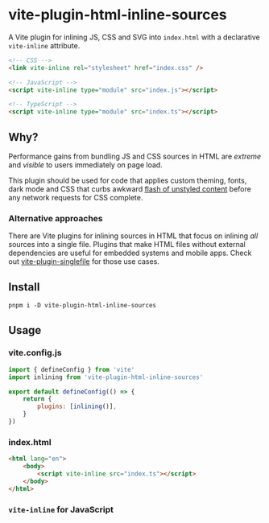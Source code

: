 # vite-plugin-html-inline-sources

A Vite plugin for inlining JS, CSS and SVG into `index.html` with a declarative `vite-inline` attribute.

```html
<!-- CSS -->
<link vite-inline rel="stylesheet" href="index.css" />

<!-- JavaScript -->
<script vite-inline type="module" src="index.js"></script>

<!-- TypeScript -->
<script vite-inline type="module" src="index.ts"></script>
```

## Why?

Performance gains from bundling JS and CSS sources in HTML are _extreme_ and _visible_ to users immediately on page load.

This plugin should be used for code that applies custom theming, fonts, dark mode and CSS that curbs awkward
[flash of unstyled content](https://en.wikipedia.org/wiki/Flash_of_unstyled_content)
before any network requests for CSS complete.

### Alternative approaches

There are Vite plugins for inlining sources in HTML that focus on inlining _all_ sources into a single file.
Plugins that make HTML files without external dependencies are useful for embedded systems and
mobile apps. Check out
[vite-plugin-singlefile](https://www.npmjs.com/package/vite-plugin-singlefile) for those use cases.

## Install

```shell
pnpm i -D vite-plugin-html-inline-sources
```

## Usage

### vite.config.js

```js
import { defineConfig } from 'vite'
import inlining from 'vite-plugin-html-inline-sources'

export default defineConfig(() => {
    return {
        plugins: [inlining()],
    }
})
```

### index.html

```html
<html lang="en">
    <body>
        <script vite-inline src="index.ts"></script>
    </body>
</html>
```

### `vite-inline` for JavaScript

#### <script vite-inline src="index.[js|ts]">

The default behavior of `vite-inline` is to transform TypeScript to JavaScript
and to minify sources. This process is done with `esbuild.build`.

#### <script vite-inline="-minify" src="index.[js|ts]">

To opt out of minifying, use a `-minify` value for `vite-inline`.

With minifying disabled and without `type=module` or a TypeScript source,
the inlined script will be read from disk and inlined as-is.

#### <script vite-inline type="module" src="index.[js|ts]">

_don't forget type="module" if you use top-level-await or any other ESM module features_

### `vite-inline` for CSS

#### <link vite-inline src="index.css">

CSS will be inlined as-is with a read of the file from your project directory.

Currently, nothing is done to minify CSS or support `@import` within your CSS.
`lightningcss` could provide support for both features.
